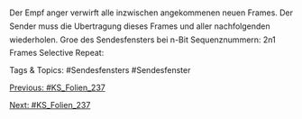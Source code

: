 Der Empf anger verwirft alle inzwischen angekommenen neuen Frames. Der Sender
muss die Ubertragung dieses Frames und aller nachfolgenden wiederholen.
Groe des Sendesfensters bei n-Bit Sequenznummern:
2n 1 Frames
Selective Repeat:

   Tags & Topics:
   #Sendesfensters
   #Sendesfenster

[Previous: #KS_Folien_237](KS_Folien_237.md)

[Next: #KS_Folien_237](KS_Folien_237.md)